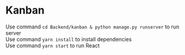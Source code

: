 # Kanban

Use command `cd Backend/kanban & python manage.py runserver` to run server  
Use command `yarn install` to install dependencies  
Use command `yarn start` to run React  
